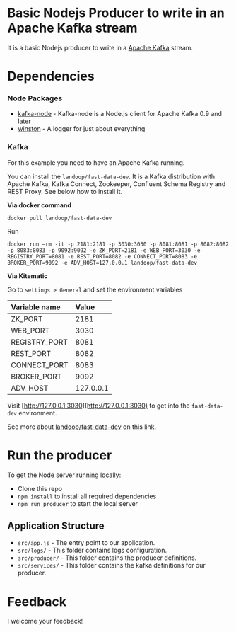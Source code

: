 Basic Nodejs Producer to write in an Apache Kafka stream
===================================================

It is a basic Nodejs producer to write in a [Apache Kafka](https://kafka.apache.org/) stream.

# Dependencies

### Node Packages

- [kafka-node](https://github.com/SOHU-Co/kafka-node) - Kafka-node is a Node.js client for Apache Kafka 0.9 and later
- [winston](https://github.com/winstonjs/winston) - A logger for just about everything

### Kafka

For this example you need to have an Apache Kafka running.

You can install the  `landoop/fast-data-dev`.
It is a Kafka distribution with Apache Kafka, Kafka Connect, Zookeeper, Confluent Schema Registry and REST Proxy. See below how to install it.

**Via docker command**
```shell script
docker pull landoop/fast-data-dev
```

Run
```shell script
docker run –rm -it -p 2181:2181 -p 3030:3030 -p 8081:8081 -p 8082:8082 -p 8083:8083 -p 9092:9092 -e ZK_PORT=2181 -e WEB_PORT=3030 -e REGISTRY_PORT=8081 -e REST_PORT=8082 -e CONNECT_PORT=8083 -e BROKER_PORT=9092 -e ADV_HOST=127.0.0.1 landoop/fast-data-dev
```

**Via Kitematic**

Go to `settings > General` and set the environment variables

|Variable name | Value|
|:------|:-----|
| ZK_PORT | 2181 |
| WEB_PORT | 3030 |
| REGISTRY_PORT | 8081 |
| REST_PORT | 8082 |
| CONNECT_PORT | 8083 |
| BROKER_PORT | 9092 |
| ADV_HOST | 127.0.0.1 |

Visit [http://127.0.0.1:3030](http://127.0.0.1:3030) to get into the `fast-data-dev` environment.

See more about [landoop/fast-data-dev](https://hub.docker.com/r/landoop/fast-data-dev) on this link.


# Run the producer

To get the Node server running locally:

- Clone this repo
- `npm install` to install all required dependencies
- `npm run producer` to start the local server


## Application Structure

- `src/app.js` - The entry point to our application.
- `src/logs/` - This folder contains logs configuration.
- `src/producer/` - This folder contains the producer definitions.
- `src/services/` - This folder contains the kafka definitions for our producer.

Feedback
=====
I welcome your feedback!



